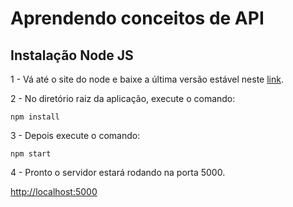 # Aprendendo conceitos de API

## Instalação Node JS

1 - Vá até o site do node e baixe a última versão estável neste [link](https://nodejs.org/en/).

2 - No diretório raiz da aplicação, execute o comando:

```node
npm install
```
3 - Depois execute o comando:

```node
npm start
```

4 - Pronto o servidor estará rodando na porta 5000.

[http://localhost:5000](http://localhost:5000)
